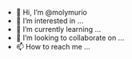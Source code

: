- 👋 Hi, I’m @molymurio
- 👀 I’m interested in ...
- 🌱 I’m currently learning ...
- 💞️ I’m looking to collaborate on ...
- 📫 How to reach me ...

<!---
molymurio/molymurio is a ✨ special ✨ repository because its `README.md` (this file) appears on your GitHub profile.
You can click the Preview link to take a look at your changes.
--->
